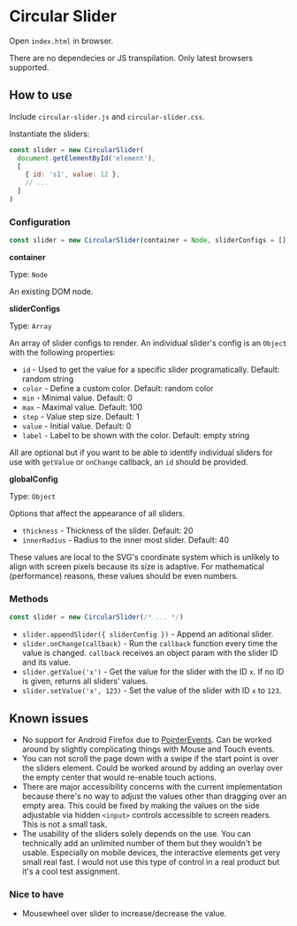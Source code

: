 # Circular Slider

Open `index.html` in browser.

There are no dependecies or JS transpilation. Only latest browsers supported.

## How to use

Include `circular-slider.js` and `circular-slider.css`.

Instantiate the sliders:

```js
const slider = new CircularSlider(
  document.getElementById('element'),
  [
    { id: 's1', value: 12 },
    // ...
  ]
)
```

### Configuration

```js
const slider = new CircularSlider(container = Node, sliderConfigs = [], globalConfig = {})
```

**container**

Type: `Node`

An existing DOM node.

**sliderConfigs**

Type: `Array`

An array of slider configs to render. An individual slider's config is an `Object` with the following properties:

* `id` - Used to get the value for a specific slider programatically. Default: random string
* `color` - Define a custom color. Default: random color
* `min` - Minimal value. Default: 0
* `max` - Maximal value. Default: 100
* `step` - Value step size. Default: 1
* `value` - Initial value. Default: 0
* `label` - Label to be shown with the color. Default: empty string

All are optional but if you want to be able to identify individual sliders for use with `getValue` or `onChange` callback, an `id` should be provided.

**globalConfig**

Type: `Object`

Options that affect the appearance of all sliders.

* `thickness` - Thickness of the slider. Default: 20
* `innerRadius` - Radius to the inner most slider. Default: 40

These values are local to the SVG's coordinate system which is unlikely to align with screen pixels because its size is adaptive. For mathematical (performance) reasons, these values should be even numbers.

### Methods

```js
const slider = new CircularSlider(/* ... */)
```

* `slider.appendSlider({ sliderConfig })` - Append an aditional slider.
* `slider.onChange(callback)` - Run the `callback` function every time the value is changed. `callback` receives an object param with the slider ID and its value.
* `slider.getValue('x')` - Get the value for the slider with the ID `x`. If no ID is given, returns all sliders' values.
* `slider.setValue('x', 123)` - Set the value of the slider with ID `x` to `123`.

## Known issues

* No support for Android Firefox due to [PointerEvents](https://developer.mozilla.org/en-US/docs/Web/API/Pointer_events#Browser_compatibility). Can be worked around by slightly complicating things with Mouse and Touch events.
* You can not scroll the page down with a swipe if the start point is over the sliders element. Could be worked around by adding an overlay over the empty center that would re-enable touch actions.
* There are major accessibility concerns with the current implementation because there's no way to adjust the values other than dragging over an empty area. This could be fixed by making the values on the side adjustable via hidden `<input>` controls accessible to screen readers. This is not a small task.
* The usability of the sliders solely depends on the use. You can technically add an unlimited number of them but they wouldn't be usable. Especially on mobile devices, the interactive elements get very small real fast. I would not use this type of control in a real product but it's a cool test assignment.

### Nice to have

* Mousewheel over slider to increase/decrease the value.
